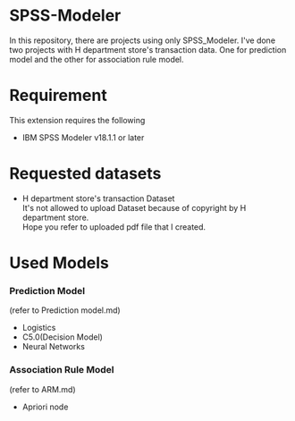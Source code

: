 # SPSS-Modeler
In this repository, there are projects using only SPSS_Modeler. I've done two projects with H department store's transaction data. One for prediction model and the other for association rule model.

# Requirement
This extension requires the following
- IBM SPSS Modeler v18.1.1 or later

# Requested datasets
- H department store's transaction Dataset
<br>It's not allowed to upload Dataset because of copyright by H department store.
<br>Hope you refer to uploaded pdf file that I created.


# Used Models
### Prediction Model 
(refer to Prediction model.md)
- Logistics
- C5.0(Decision Model)
- Neural Networks 

### Association Rule Model 
(refer to ARM.md)
- Apriori node
